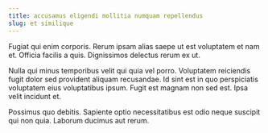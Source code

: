 ```yaml
---
title: accusamus eligendi mollitia numquam repellendus
slug: et similique
---
```


Fugiat qui enim corporis. Rerum ipsam alias saepe ut est voluptatem et nam et. Officia facilis a quis. Dignissimos delectus rerum ex ut.

Nulla qui minus temporibus velit qui quia vel porro. Voluptatem reiciendis fugit dolor sed provident aliquam recusandae. Id sint est in quo perspiciatis voluptatem eius voluptatibus ipsum. Fugit est magnam non sed est. Ipsa velit incidunt et.

Possimus quo debitis. Sapiente optio necessitatibus est odio neque suscipit qui non quia. Laborum ducimus aut rerum.
